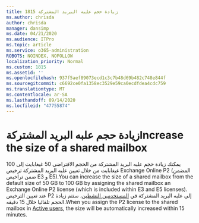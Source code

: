 ```yaml
---
title: 1815 زيادة حجم علبه البريد المشتركة
ms.author: chrisda
author: chrisda
manager: dansimp
ms.date: 04/21/2020
ms.audience: ITPro
ms.topic: article
ms.service: o365-administration
ROBOTS: NOINDEX, NOFOLLOW
localization_priority: Normal
ms.custom: 1815
ms.assetid: ''
ms.openlocfilehash: 937f5aef89073ecd1c3c7b48d69b482c748e844f
ms.sourcegitcommit: c6692ce0fa1358ec3529e59ca0ecdfdea4cdc759
ms.translationtype: MT
ms.contentlocale: ar-SA
ms.lasthandoff: 09/14/2020
ms.locfileid: "47755874"
---
```

# <a name="increase-the-size-of-a-shared-mailbox"></a><span data-ttu-id="d15a2-102">زيادة حجم علبه البريد المشتركة</span><span class="sxs-lookup"><span data-stu-id="d15a2-102">Increase the size of a shared mailbox</span></span>

<span data-ttu-id="d15a2-103">يمكنك زيادة حجم علبه البريد المشتركة من الحجم الافتراضي 50 غيغابايت إلى 100 غيغابايت من خلال تعيين علبه البريد المشتركة ترخيص Exchange Online P2 (المضمن ضمن تراخيص E3 و E5).</span><span class="sxs-lookup"><span data-stu-id="d15a2-103">You can increase the size of a shared mailbox from the default size of 50 GB to 100 GB by assigning the shared mailbox an Exchange Online P2 license (which is included within E3 and E5 licenses).</span></span> <span data-ttu-id="d15a2-104">عند تعيين الترخيص P2 إلى علبه البريد المشتركة في [المستخدمين النشطين](https://portal.office.com/adminportal/home)، ستتم زيادة الحجم تلقائيا خلال 15 دقيقه.</span><span class="sxs-lookup"><span data-stu-id="d15a2-104">When you assign the P2 license to the shared mailbox in [Active users](https://portal.office.com/adminportal/home), the size will be automatically increased within 15 minutes.</span></span>
